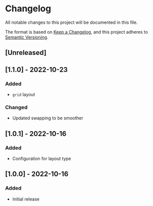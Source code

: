 # Changelog

All notable changes to this project will be documented in this file.

The format is based on [Keep a Changelog](https://keepachangelog.com/en/1.0.0/), and this project adheres to [Semantic Versioning](https://semver.org/spec/v2.0.0.html).

## [Unreleased]

## [1.1.0] - 2022-10-23

### Added

- `grid` layout

### Changed

- Updated swapping to be smoother

## [1.0.1] - 2022-10-16

### Added

- Configuration for layout type

## [1.0.0] - 2022-10-16

### Added

- Initial release

